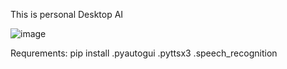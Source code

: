 




This is personal Desktop AI



![image](https://github.com/user-attachments/assets/1132f6c9-8eea-44a6-8f99-441df199f29c)


Requrements:
pip install
.pyautogui
.pyttsx3
.speech_recognition 
